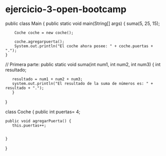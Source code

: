 # ejercicio-3-open-bootcamp

public class Main {
    public static void main(String[] args) {
        suma(5, 25, 15);

        Coche coche = new coche();

        coche.agregarpuerta();
        System.out.println("El coche ahora posee: " + coche.puertas + ".");
    }
 // Primera parte:
   public static void suma(int num1, int num2, int num3) {
       int resultado;

       resultado = num1 + num2 + num3;
       system.out.println("El resultado de la suma de números es: " + resultado + ".");
       }
   }


   class Coche {
    public int puertas= 4;

    public void agregarPuerta() {
       this.puertas++;


    }
}
